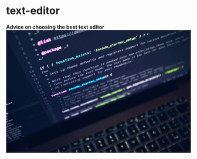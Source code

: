 # text-editor
**Advice on choosing the best text editor**
![gray laptop](turned-gray-laptop-computer.jpg)
